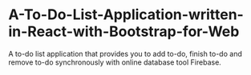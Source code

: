 # A-To-Do-List-Application-written-in-React-with-Bootstrap-for-Web
 A to-do list application that provides you to add to-do, finish to-do and remove to-do synchronously with online database tool Firebase.
